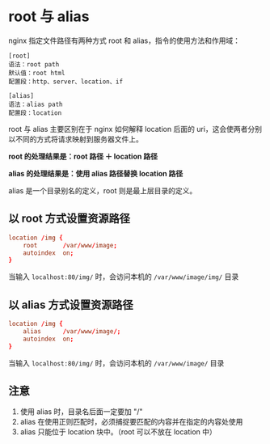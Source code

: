 # root 与 alias

nginx 指定文件路径有两种方式 root 和 alias，指令的使用方法和作用域：

```
[root]
语法：root path
默认值：root html
配置段：http、server、location、if

[alias]
语法：alias path
配置段：location
```

root 与 alias 主要区别在于 nginx 如何解释 location 后面的 uri，这会使两者分别以不同的方式将请求映射到服务器文件上。

**root 的处理结果是：root 路径 ＋ location 路径**

**alias 的处理结果是：使用 alias 路径替换 location 路径**

alias 是一个目录别名的定义，root 则是最上层目录的定义。

## 以 root 方式设置资源路径

```conf
location /img {
    root       /var/www/image;
    autoindex  on;
}
```

当输入 ```localhost:80/img/``` 时，会访问本机的 ```/var/www/image/img/``` 目录

## 以 alias 方式设置资源路径

```conf
location /img {
    alias      /var/www/image/;
    autoindex  on;
}
```

当输入 ```localhost:80/img/``` 时，会访问本机的 ```/var/www/image/``` 目录

## 注意

1. 使用 alias 时，目录名后面一定要加 "/"
2. alias 在使用正则匹配时，必须捕捉要匹配的内容并在指定的内容处使用
3. alias 只能位于 location 块中。（root 可以不放在 location 中）
